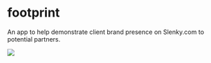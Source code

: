 footprint
=========

An app to help demonstrate client brand presence on Slenky.com to potential partners.

![](http://i.imgur.com/jN1edrf.gif)
